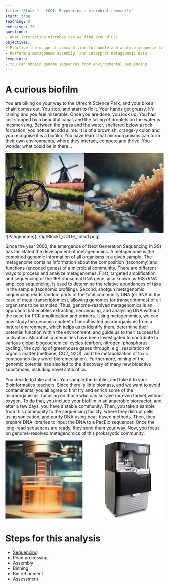 ```yaml
---
title: "Block 1 - COOI: Recovering a microbial community"
start: true
teaching: 0
exercises: 20
questions:
- What interesting microbes can we find around us?
objectives:
- Practice the usage of command line to handle and analyse sequence files 
- Perform a metagenome assembly, and interpret metagenomic data
keypoints:
- You can obtain genome sequences from environmental sequencing
---
```


#  A curious biofilm

You are biking on your way to the Utrecht Science Park, and your bike’s chain comes out. You stop, and atart to fix it. Your hands get greasy, it’s raining and you feel miserable. Once you are done, you look up. You had just stopped by a beautiful canal, and the falling of droplets on the water is mesmerising. Between the grass and the water, sheltered below a rock formation, you notice an odd slime. It is of a brownish, orange-y color, and you recognise it is a biofilm. You have learnt that microorganisms can form their own environments, where they interact, compete and thrive. You wonder what could be in there…

<img width="573" alt="image" src="https://github.com/TeamMGE/GenomeBioinformaticsCourse/blob/main/fig/Block1_COO-I_Intro1.png" />
![Pangenome](../fig/Block1_COO-I_Intro1.png)


Since the year 2000, the emergence of Next Generation Sequencing (NGS) has facilitated the development of metagenomics. A metagenome is the combined genomic information of all organisms in a given sample. The metagenome contains information about the composition (taxonomy) and functions (encoded genes) of a microbial community. There are different ways to process and analyze metagenomes. First, targeted amplification and sequencing of the 16S ribosomal RNA gene, also known as 16S rRNA amplicon sequencing, is used to determine the relative abundances of taxa in the sample (taxonomic profiling). Second, shotgun metagenomic sequencing reads random parts of the total community DNA (or RNA in the case of meta-transcriptomics), allowing genomes (or transcriptomes) of all organisms to be sampled. Thus, genome-resolved metagenomics is an approach that enables extracting, sequencing, and analysing DNA without the need for PCR amplification and primers. Using metagenomics, we can now study the genomic content of uncultivated microorganisms from a natural environment, which helps us to identify them, determine their potential function within the environment, and guide us to their successful cultivation. Microbial communities have been investigated to contribute to various global biogeochemical cycles (carbon, nitrogen, phosphorus cycling), the cycling of greenhouse gases through, e.g., respiration of organic matter (methane, CO2, N2O), and the metabolization of toxic compounds (key word: bioremediation). Furthermore, mining of the genomic potential has also led to the discovery of many new bioactive substances, including novel antibiotics.

You decide to take action. You sample the biofilm, and take it to your Bioinformatics teachers. Since there is little biomass, and we want to avoid contaminants, you all agree to first try and enrich some of the microorganisms, focusing on those who can survive (or even thrive) without oxygen. To do that, you include your biofilm in an anaerobic bioreactor, and, after a few days, you have a stable community. Then, you take a sample from this community to the sequencing facility, where they disrupt cells using sonication, and purify DNA using beat-based methods. Then, they prepare DNA libraries to input the DNA to a PacBio sequencer. Once the long-read sequences are ready, they send them your way. Now, you focus on genome-resolved metagenomics of this prokaryotic community.

<img width="573" alt="image" src="https://github.com/TeamMGE/GenomeBioinformaticsCourse/blob/main/fig/Block1_COO-I_Intro2.png" />


# Steps for this analysis
- [Sequencing](https://github.com/TeamMGE/GenomeBioinformaticsCourse/blob/main/_episodes/11-COOI.md)
- Read processing
- Assembly
- Binning
- Bin refinement
- Assessment

